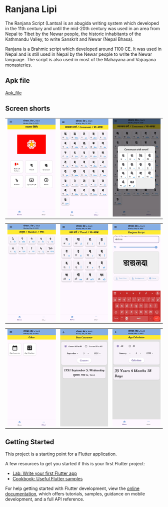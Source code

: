 # Ranjana Lipi

The Ranjana Script (Lantsa) is an abugida writing system which developed in the 11th century and until the mid-20th century was used in an area from Nepal to Tibet by the Newar people, the historic inhabitants of the Kathmandu Valley, to write Sanskrit and Newar (Nepal Bhasa). 

Ranjana is a Brahmic script which developed around 1100 CE. It was used in Nepal and is still used in Nepal by the Newar people to write the Newar language. The script is also used in most of the Mahayana and Vajrayana monasteries. 

## Apk file
[Apk_file](build\app\outputs\flutter-apk\app-release.apk)

## Screen shorts
<table>
<td><img src="./screensorts/HomePage.jpg"></td>
<td><img src="./screensorts/ConsonantPage.jpg"></td>
<td><img src="./screensorts/ConsonantWithVowelPage.jpg"></td>
</table>
<table>
<td><img src="./screensorts/NumberPage.jpg"></td>
<td><img src="./screensorts/VowelPage.jpg"></td>
<td><img src="./screensorts/TypingScriptPage.jpg"></td>
</table>

<table>
<td><img src="./screensorts/OtherPage.jpg"></td>
<td><img src="./screensorts/DateConverterPage.jpg"></td>
<td><img src="./screensorts/AgeCalculationPage.jpg"></td>
</table>

## Getting Started

This project is a starting point for a Flutter application.

A few resources to get you started if this is your first Flutter project:

- [Lab: Write your first Flutter app](https://docs.flutter.dev/get-started/codelab)
- [Cookbook: Useful Flutter samples](https://docs.flutter.dev/cookbook)

For help getting started with Flutter development, view the
[online documentation](https://docs.flutter.dev/), which offers tutorials,
samples, guidance on mobile development, and a full API reference.
